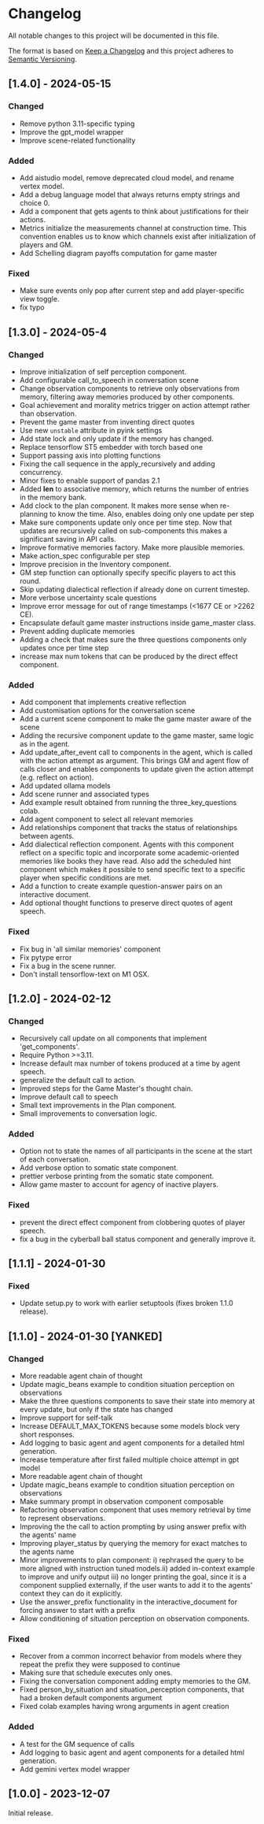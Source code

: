 # Changelog

All notable changes to this project will be documented in this file.

The format is based on [Keep a Changelog](http://keepachangelog.com/)
and this project adheres to [Semantic Versioning](http://semver.org/).

## [1.4.0] - 2024-05-15

### Changed

- Remove python 3.11-specific typing
- Improve the gpt_model wrapper
- Improve scene-related functionality

### Added

- Add aistudio model, remove deprecated cloud model, and rename vertex model.
- Add a debug language model that always returns empty strings and choice 0.
- Add a component that gets agents to think about justifications for their actions.
- Metrics initialize the measurements channel at construction time. This convention enables us to know which channels exist after initialization of players and GM.
- Add Schelling diagram payoffs computation for game master

### Fixed

- Make sure events only pop after current step and add player-specific view toggle.
- fix typo


## [1.3.0] - 2024-05-4

### Changed

- Improve initialization of self perception component.
- Add configurable call_to_speech in conversation scene
- Change observation components to retrieve only observations from memory, filtering away memories produced by other components.
- Goal achievement and morality metrics trigger on action attempt rather than observation.
- Prevent the game master from inventing direct quotes
- Use new `unstable` attribute in pyink settings
- Add state lock and only update if the memory has changed.
- Replace tensorflow ST5 embedder with torch based one
- Support passing axis into plotting functions
- Fixing the call sequence in the apply_recursively and adding concurrency.
- Minor fixes to enable support of pandas 2.1
- Added __len__ to associative memory, which returns the number of entries in the memory bank.
- Add clock to the plan component. It makes more sense when re-planning to know the time. Also, enables doing only one update per step
- Make sure components update only once per time step. Now that updates are recursively called on sub-components this makes a significant saving in API calls.
- Improve formative memories factory. Make more plausible memories.
- Make action_spec configurable per step
- Improve precision in the Inventory component.
- GM step function can optionally specify specific players to act this round.
- Skip updating dialectical reflection if already done on current timestep.
- More verbose uncertainty scale questions
- Improve error message for out of range timestamps (<1677 CE or >2262 CE).
- Encapsulate default game master instructions inside game_master class.
- Prevent adding duplicate memories
- Adding a check that makes sure the three questions components only updates once per time step
- increase max num tokens that can be produced by the direct effect component.

### Added

- Add component that implements creative reflection
- Add customisation options for the conversation scene
- Add a current scene component to make the game master aware of the scene
- Adding the recursive component update to the game master, same logic as in the agent.
- Add update_after_event call to components in the agent, which is called with the action attempt as argument. This brings GM and agent flow of calls closer and enables components to update given the action attempt (e.g. reflect on action).
- Add updated ollama models
- Add scene runner and associated types
- Add example result obtained from running the three_key_questions colab.
- Add agent component to select all relevant memories
- Add relationships component that tracks the status of relationships between agents.
- Add dialectical reflection component. Agents with this component reflect on a specific topic and incorporate some academic-oriented memories like books they have read. Also add the scheduled hint component which makes it possible to send specific text to a specific player when specific conditions are met.
- Add a function to create example question-answer pairs on an interactive document.
- Add optional thought functions to preserve direct quotes of agent speech.

### Fixed

- Fix bug in 'all similar memories' component
- Fix pytype error
- Fix a bug in the scene runner.
- Don't install tensorflow-text on M1 OSX.


## [1.2.0] - 2024-02-12

### Changed

- Recursively call update on all components that implement 'get_components'.
- Require Python >=3.11.
- Increase default max number of tokens produced at a time by agent speech.
- generalize the default call to action.
- Improved steps for the Game Master's thought chain.
- Improve default call to speech
- Small text improvements in the Plan component.
- Small improvements to conversation logic.

### Added

- Option not to state the names of all participants in the scene at the start of
  each conversation.
- Add verbose option to somatic state component.
- prettier verbose printing from the somatic state component.
- Allow game master to account for agency of inactive players.

### Fixed

- prevent the direct effect component from clobbering quotes of player speech.
- fix a bug in the cyberball ball status component and generally improve it.


## [1.1.1] - 2024-01-30

### Fixed

- Update setup.py to work with earlier setuptools (fixes broken 1.1.0 release).


## [1.1.0] - 2024-01-30 [YANKED]

### Changed

- More readable agent chain of thought
- Update magic_beans example to condition situation perception on observations
- Make the three questions components to save their state into memory at every update, but only if the state has changed
- Improve support for self-talk
- Increase DEFAULT_MAX_TOKENS because some models block very short responses.
- Add logging to basic agent and agent components for a detailed html generation.
- Increase temperature after first failed multiple choice attempt in gpt model
- More readable agent chain of thought
- Update magic_beans example to condition situation perception on observations
- Make summary prompt in observation component composable
- Refactoring observation component that uses memory retrieval by time to represent observations.
- Improving the the call to action prompting by using answer prefix with the agents' name
- Improving player_status by querying the memory for exact matches to the agents name
- Minor improvements to plan component: i) rephrased the query to be more aligned with instruction tuned models.ii) added in-context example to improve and unify output iii) no longer printing the goal, since it is a component supplied externally, if the user wants to add it to the agents' context they can do it explicitly.
- Use the answer_prefix functionality in the interactive_document for forcing answer to start with a prefix
- Allow conditioning of situation perception on observation components.

### Fixed

- Recover from a common incorrect behavior from models where they repeat the prefix they were supposed to continue
- Making sure that schedule executes only ones.
- Fixing the conversation component adding empty memories to the GM.
- Fixed person_by_situation and situation_perception components, that had a broken default components argument
- Fixed colab examples having wrong arguments in agent creation

### Added

- A test for the GM sequence of calls
- Add logging to basic agent and agent components for a detailed html generation.
- Add gemini vertex model wrapper


## [1.0.0] - 2023-12-07

Initial release.
